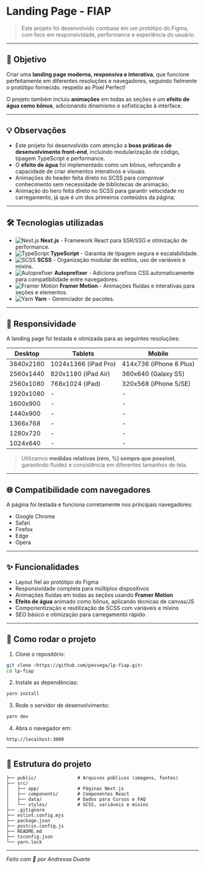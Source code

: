# Landing Page - FIAP

> Este projeto foi desenvolvido combase em um protótipo do Figma, com foco em responsividade, performance e experiência do usuário.

---

## 🎯 Objetivo

Criar uma **landing page moderna, responsiva e interativa**, que funcione perfeitamente em diferentes resoluções e navegadores, seguindo fielmente o protótipo fornecido. respeito ao Pixel Perfect!

O projeto também incluiu **animações** em todas as seções e um **efeito de água como bônus**, adicionando dinamismo e sofisticação à interface.

---

## 💡 Observações

- Este projeto foi desenvolvido com atenção a **boas práticas de desenvolvimento front-end**, incluindo modularização de código, tipagem TypeScript e performance.
- O **efeito de água** foi implementado como um bônus, reforçando a capacidade de criar elementos interativos e visuais.
- Animações do header feita direto no SCSS para comprovar conhecimento sem necessidade de bibliotecas de animação;
- Animação do hero feita direto no SCSS para garantir velocidade no carregamento, já que é um dos primeiros conteúdos da página;

---

## 🛠 Tecnologias utilizadas

- ![Next.js](https://img.shields.io/badge/Next.js-000000?style=for-the-badge&logo=next.js&logoColor=white) **Next.js** - Framework React para SSR/SSG e otimização de performance.
- ![TypeScript](https://img.shields.io/badge/TypeScript-3178C6?style=for-the-badge&logo=typescript&logoColor=white) **TypeScript** - Garantia de tipagem segura e escalabilidade.
- ![SCSS](https://img.shields.io/badge/SCSS-CC6699?style=for-the-badge&logo=sass&logoColor=white) **SCSS** - Organização modular de estilos, uso de variáveis e mixins.
- ![Autoprefixer](https://img.shields.io/badge/Autoprefixer-FF69B4?style=for-the-badge&logo=autoprefixer&logoColor=white) **Autoprefixer** - Adiciona prefixos CSS automaticamente para compatibilidade entre navegadores.
- ![Framer Motion](https://img.shields.io/badge/Framer_Motion-0055FF?style=for-the-badge&logo=framer&logoColor=white) **Framer Motion** - Animações fluidas e interativas para seções e elementos.
- ![Yarn](https://img.shields.io/badge/Yarn-2C8EBB?style=for-the-badge&logo=yarn&logoColor=white) **Yarn** - Gerenciador de pacotes.

---

## 📱 Responsividade

A landing page foi testada e otimizada para as seguintes resoluções:

| Desktop   | Tablets              | Mobile                  |
| --------- | -------------------- | ----------------------- |
| 3840x2160 | 1024x1366 (iPad Pro) | 414x736 (iPhone 8 Plus) |
| 2560x1440 | 820x1180 (iPad Air)  | 360x640 (Galaxy S5)     |
| 2560x1080 | 768x1024 (iPad)      | 320x568 (iPhone 5/SE)   |
| 1920x1080 | -                    | -                       |
| 1600x900  | -                    | -                       |
| 1440x900  | -                    | -                       |
| 1366x768  | -                    | -                       |
| 1280x720  | -                    | -                       |
| 1024x640  | -                    | -                       |

> Utilizamos **medidas relativas (rem, %) sempre que possível**, garantindo fluidez e consistência em diferentes tamanhos de tela.

---

## 🌐 Compatibilidade com navegadores

A página foi testada e funciona corretamente nos principais navegadores:

- Google Chrome
- Safari
- Firefox
- Edge
- Opera

---

## ✨ Funcionalidades

- Layout fiel ao protótipo do Figma
- Responsividade completa para múltiplos dispositivos
- Animações fluidas em todas as seções usando **Framer Motion**
- **Efeito de água** animado como bônus, aplicando técnicas de canvas/JS
- Componentização e reutilização de SCSS com variáveis e mixins
- SEO básico e otimização para carregamento rápido

---

## 🚀 Como rodar o projeto

1. Clone o repositório:

```bash
git clone <https://github.com/pessega/lp-fiap.git>
cd lp-fiap
```

2. Instale as dependências:

```bash
yarn install
```

3. Rode o servidor de desenvolvimento:

```bash
yarn dev
```

4. Abra o navegador em:

```
http://localhost:3000
```

---

## 📂 Estrutura do projeto

```
├── public/               # Arquivos públicos (imagens, fontes)
├── src/
│   ├── app/              # Páginas Next.js
│   ├── components/       # Componentes React
│   ├── data/             # Dados para Cursos e FAQ
│   └── styles/           # SCSS, variáveis e mixins
├── .gitignore
├── eslint.config.mjs
├── package.json
├── postcss.config.js
├── README.md
├── tsconfig.json
└── yarn.lock
```

---

_Feito com 💜 por Andressa Duarte_
